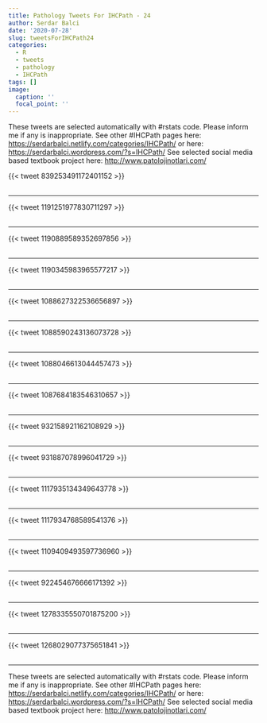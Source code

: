 ```yaml
---
title: Pathology Tweets For IHCPath - 24
author: Serdar Balci
date: '2020-07-28'
slug: tweetsForIHCPath24
categories:
  - R
  - tweets
  - pathology
  - IHCPath
tags: []
image:
  caption: ''
  focal_point: ''
---
```



These tweets are selected automatically with #rstats code. Please inform me if any is inappropriate.
See other #IHCPath pages here: https://serdarbalci.netlify.com/categories/IHCPath/  or here: https://serdarbalci.wordpress.com/?s=IHCPath/ 
See selected social media based textbook project here: http://www.patolojinotlari.com/

{{< tweet 839253491172401152 >}}
<br>
<br>
<hr>
{{< tweet 1191251977830711297 >}}
<br>
<br>
<hr>
{{< tweet 1190889589352697856 >}}
<br>
<br>
<hr>
{{< tweet 1190345983965577217 >}}
<br>
<br>
<hr>
{{< tweet 1088627322536656897 >}}
<br>
<br>
<hr>
{{< tweet 1088590243136073728 >}}
<br>
<br>
<hr>
{{< tweet 1088046613044457473 >}}
<br>
<br>
<hr>
{{< tweet 1087684183546310657 >}}
<br>
<br>
<hr>
{{< tweet 932158921162108929 >}}
<br>
<br>
<hr>
{{< tweet 931887078996041729 >}}
<br>
<br>
<hr>
{{< tweet 1117935134349643778 >}}
<br>
<br>
<hr>
{{< tweet 1117934768589541376 >}}
<br>
<br>
<hr>
{{< tweet 1109409493597736960 >}}
<br>
<br>
<hr>
{{< tweet 922454676666171392 >}}
<br>
<br>
<hr>
{{< tweet 1278335550701875200 >}}
<br>
<br>
<hr>
{{< tweet 1268029077375651841 >}}
<br>
<br>
<hr>


These tweets are selected automatically with #rstats code. Please inform me if any is inappropriate.
See other #IHCPath pages here: https://serdarbalci.netlify.com/categories/IHCPath/  or here: https://serdarbalci.wordpress.com/?s=IHCPath/ 
See selected social media based textbook project here: http://www.patolojinotlari.com/
